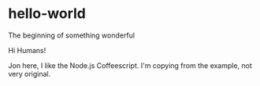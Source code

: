 # hello-world
The beginning of something wonderful

Hi Humans!

Jon here, I like the Node.js Coffeescript.
I'm copying from the example, not very original. 
